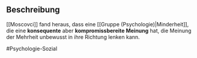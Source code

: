 ## Beschreibung
[[Moscovci]] fand heraus, dass eine [[Gruppe (Psychologie)|Minderheit]], die eine **konsequente** aber **kompromissbereite Meinung** hat, die Meinung der Mehrheit unbewusst in ihre Richtung lenken kann.

#Psychologie-Sozial 